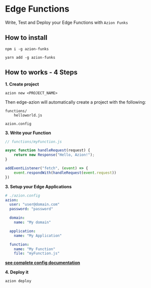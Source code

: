 # Edge Functions


Write, Test and Deploy your Edge Functions with `Azion Funks`

## How to install

```
npm i -g azion-funks
```

```
yarn add -g azion-funks
```

## How to works - 4 Steps


**1. Create project**

```
azion new <PROJECT_NAME>
```

Then edge-azion will automatically create a project with the following:

```
functions/
    helloworld.js

azion.config
```

**3. Write your Function**

```javascript
// functions/myFunction.js

async function handleRequest(request) {
    return new Response("Hello, Azion!");
}

addEventListener("fetch", (event) => {
    event.respondWith(handleRequest(event.request))
})
```

**3. Setup your Edge Applications**

```yaml
# ./azion.config
azion:
  user: "user@domain.com"
  password: "password"

  domain:
    name: "My domain"

  application:
    name: "My Application"

  function:
    name: "My Function"
    file: "myFunction.js"
```

**[see complete config documentation](https://github.com/olivmath/edge-azion/docs/config.yaml)**

**4. Deploy it**

```
azion deploy
```

